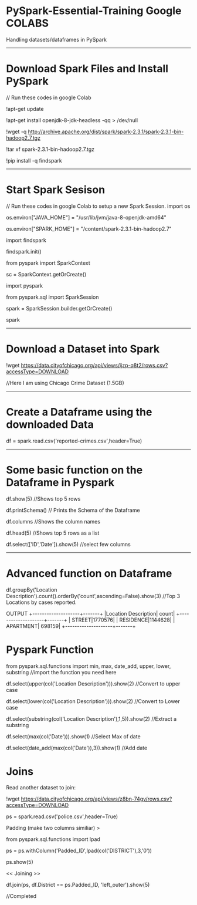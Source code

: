 # PySpark-Essential-Training Google COLABS
Handling datasets/dataframes in PySpark

----------------------------------------------------
# Download Spark Files and Install PySpark 
// Run these codes in google Colab

!apt-get update

!apt-get install openjdk-8-jdk-headless -qq > /dev/null

!wget -q http://archive.apache.org/dist/spark/spark-2.3.1/spark-2.3.1-bin-hadoop2.7.tgz

!tar xf spark-2.3.1-bin-hadoop2.7.tgz

!pip install -q findspark

---------------------------------------------------
# Start Spark Sesison

// Run these codes in google Colab to setup a new Spark Session.
import os

os.environ["JAVA_HOME"] = "/usr/lib/jvm/java-8-openjdk-amd64"

os.environ["SPARK_HOME"] = "/content/spark-2.3.1-bin-hadoop2.7"


import findspark

findspark.init()

from pyspark import SparkContext

sc = SparkContext.getOrCreate()


import pyspark

from pyspark.sql import SparkSession

spark = SparkSession.builder.getOrCreate() 

spark

--------------------------------------------------

# Download a Dataset into Spark

!wget https://data.cityofchicago.org/api/views/ijzp-q8t2/rows.csv?accessType=DOWNLOAD

//Here I am using Chicago Crime Dataset (1.5GB)


--------------------------------------------------

# Create a Dataframe using the downloaded Data


df = spark.read.csv('reported-crimes.csv',header=True)


---------------------------------------------------

# Some basic function on the Dataframe in Pyspark


df.show(5) //Shows top 5 rows


df.printSchema() // Prints the Schema of the Dataframe

df.columns //Shows the column names

df.head(5) //Shows top 5 rows as a list

df.select(['ID','Date']).show(5) //select few columns


----------------------------------------------------
# Advanced function on Dataframe

df.groupBy('Location Description').count().orderBy('count',ascending=False).show(3) //Top 3 Locations by cases reported.


OUTPUT 
+--------------------+-------+
|Location Description|  count|
+--------------------+-------+
|              STREET|1770576|
|           RESIDENCE|1144628|
|           APARTMENT| 698159|
+--------------------+-------+

# Pyspark Function

from pyspark.sql.functions import min, max, date_add, upper, lower, substring //import the function you need here

df.select(upper(col('Location Description'))).show(2) //Convert to upper case

df.select(lower(col('Location Description'))).show(2) //Convert to Lower case

df.select(substring(col('Location Description'),1,5)).show(2) //Extract a substring

df.select(max(col('Date'))).show(1) //Select Max of date

df.select(date_add(max(col('Date')),3)).show(1) //Add date 

# Joins

Read another dataset to join:

!wget https://data.cityofchicago.org/api/views/z8bn-74gv/rows.csv?accessType=DOWNLOAD

ps = spark.read.csv('police.csv',header=True)


Padding (make two columns similiar) >

from pyspark.sql.functions import lpad

ps = ps.withColumn('Padded_ID',lpad(col('DISTRICT'),3,'0'))

ps.show(5)

<< Joining >>

df.join(ps, df.District == ps.Padded_ID, 'left_outer').show(5)

//Completed
